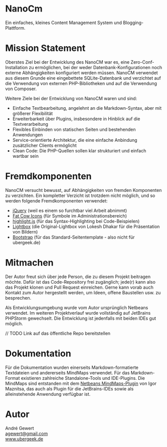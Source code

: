 # NanoCm

Ein einfaches, kleines Content Management System und Blogging-Plattform.

# Mission Statement

Oberstes Ziel bei der Entwicklung des NanoCM war es, eine Zero-Conf-Installation
zu ermöglichen, bei der weder Datenbank-Konfigurationen noch externe
Abhängigkeiten konfiguriert werden müssen. NanoCM verwendet aus diesem Grunde
eine eingebettete SQLite-Datenbank und verzichtet auf die Verwendung von
externen PHP-Bibliotheken und auf die Verwendung von Composer.

Weitere Ziele bei der Entwicklung von NanoCM waren und sind:

- Einfache Textbearbeitung, angelehnt an die Markdown-Syntax, aber mit größerer Flexibilität
- Erweiterbarkeit über Plugins, insbesondere in Hinblick auf die Textverarbeitung
- Flexibles Einbinden von statischen Seiten und bestehenden Anwendungen
- Service-orientierte Architektur, die eine einfache Anbindung zusätzlicher Clients ermöglicht
- Clean Code: Die PHP-Quellen sollen klar strukturiert und einfach wartbar sein

# Fremdkomponenten

NanoCM versucht bewusst, auf Abhängigkeiten von fremden Komponenten zu verzichten.
Ein kompletter Verzicht ist trotzdem nicht möglich, und so werden folgende Fremdkomponenten
verwendet:

- [jQuery](https://jquery.com/) (weil es einem so furchtbar viel Arbeit abnimmt)
- [Fat Cow Icons](http://www.fatcow.com/free-icons) (für Symbole im Administrationsbereich)
- [highlight.js](https://highlightjs.org/) (für das Syntax-Highlighting bei Code-Beispielen)
- [Lightbox](https://lokeshdhakar.com/projects/lightbox2/) (die Original-Lightbox von Lokesh Dhakar für die Präsentation von Bildern)
- [Bootstrap](https://getbootstrap.com/) (für das Standard-Seitentemplate - also nicht für ubergeek.de)

# Mitmachen

Der Autor freut sich über jede Person, die zu diesem Projekt beitragen möchte.
Dafür ist das Code-Repository frei zugänglich; jede(r) kann also das Projekt
klonen und Pull Request einreichen. Gerne kann vorab auch Kontakt zum Autor
hergestellt werden, um Ideen, offene Baustellen usw. zu besprechen.

Als Entwicklungsumgebung wurde vom Autor ursprünglich Netbeans verwendet.
Im weiteren Projektverlauf wurde vollständig auf JetBrains PHPStorm gewechselt.
Die Entwicklung ist jedenfalls mit beiden IDEs gut möglich.

// TODO Link auf das öffentliche Repo bereitstellen

# Dokumentation

Für die Dokumentation wurden einerseits Markdown-formatierte Textdateien
und andererseits MindMaps verwendet. Für das Markdown-Format existieren
zahlreiche Standalone-Tools und IDE-Plugins. Die MindMaps sind entstanden
mit dem [Netbeans MindMaps-Plugin](http://www.igormaznitsa.com/netbeans-mmd-plugin/)
von Igor Maznitsa, das auch als Plugin für die JetBrains-IDEs sowie als
alleinstehende Anwendung verfügbar ist.

# Autor

André Gewert  
agewert@gmail.com  
www.ubergeek.de

